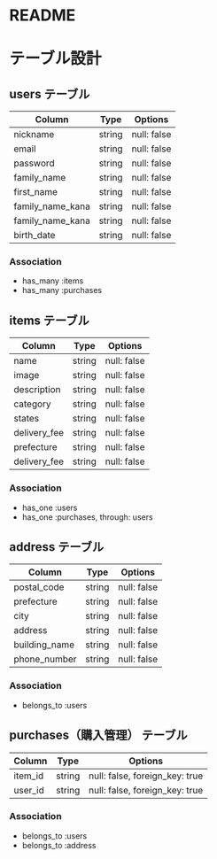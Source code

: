 # README
# テーブル設計

## users テーブル

| Column            | Type   | Options     |
| --------          | ------ | ----------- |
| nickname          | string | null: false |
| email             | string | null: false |
| password          | string | null: false |
| family_name       | string | null: false |
| first_name        | string | null: false |
| family_name_kana  | string | null: false |
| family_name_kana  | string | null: false |
| birth_date        | string | null: false |

### Association

- has_many :items
- has_many :purchases

## items テーブル

| Column            | Type   | Options     |
| ------            | ------ | ----------- |
| name              | string | null: false |
| image             | string | null: false | 
| description       | string | null: false | 
| category          | string | null: false | 
| states            | string | null: false | 
| delivery_fee      | string | null: false |
| prefecture        | string | null: false |
| delivery_fee      | string | null: false |

### Association

- has_one  :users
- has_one :purchases, through: users

## address テーブル

| Column              | Type         | Options     |
| ------              | ----------   | ----------  |
| postal_code         | string       | null: false |
| prefecture          | string       | null: false |
| city                | string       | null: false |
| address             | string       | null: false |
| building_name       | string       | null: false |
| phone_number        | string       | null: false |

### Association

- belongs_to :users

## purchases（購入管理） テーブル

| Column  | Type       | Options                        |
| ------- | ---------- | ------------------------------ |
| item_id | string     | null: false, foreign_key: true |
| user_id | string     | null: false, foreign_key: true |

### Association

- belongs_to :users
- belongs_to :address